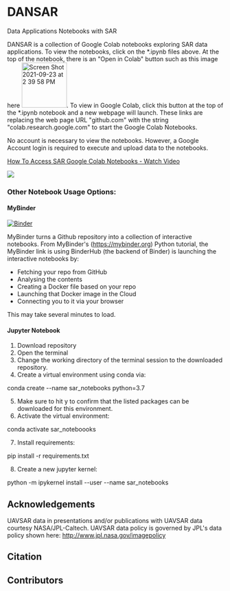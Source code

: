 # DANSAR
 Data Applications Notebooks with SAR 
 
DANSAR is a collection of Google Colab notebooks exploring SAR data applications. To view the notebooks, click on the *.ipynb files above. At the top of the notebook, there is an "Open in Colab" button such as this image here <img width="105" alt="Screen Shot 2021-09-23 at 2 39 58 PM" src="https://user-images.githubusercontent.com/69326547/134588404-d47e30d0-33dd-42bb-803d-2a6d2a965fb0.png">. To view in Google Colab, click this button at the top of the *.ipynb notebook and a new webpage will launch. These links are replacing the web page URL "github.com" with the string "colab.research.google.com" to start the Google Colab Notebooks. 
 
No account is necessary to view the notebooks. However, a Google Account login is required to execute and upload data to the notebooks. 

<a href="https://www.loom.com/share/e88828827d6e4d188404c71e09b75b5f">
    <p> How To Access SAR Google Colab Notebooks - Watch Video</p>
    <img style="max-width:300px;" src="https://cdn.loom.com/sessions/thumbnails/e88828827d6e4d188404c71e09b75b5f-with-play.gif">
  </a>

### Other Notebook Usage Options:

#### MyBinder

[![Binder](https://mybinder.org/badge_logo.svg)](https://mybinder.org/v2/gh/anniepeacock/DANSAR/main)

MyBinder turns a Github repository into a collection of interactive notebooks. 
From MyBinder's (https://mybinder.org) Python tutorial, the MyBinder link is using BinderHub (the backend of Binder) is launching the interactive notebooks by:
* Fetching your repo from GitHub
* Analysing the contents
* Creating a Docker file based on your repo
* Launching that Docker image in the Cloud
* Connecting you to it via your browser

This may take several minutes to load.

#### Jupyter Notebook

1. Download repository
2. Open the terminal
3. Change the working directory of the terminal session to the downloaded repository.
4. Create a virtual environment using conda via:

conda create --name sar_notebooks python=3.7

5. Make sure to hit y to confirm that the listed packages can be downloaded for this environment.
6. Activate the virtual environment:

conda activate sar_noteboooks

7. Install requirements:

pip install -r requirements.txt

8. Create a new jupyter kernel:

python -m ipykernel install --user --name sar_notebooks

## Acknowledgements
UAVSAR data in presentations and/or publications with UAVSAR data courtesy NASA/JPL-Caltech. UAVSAR data policy is governed by JPL's data policy shown here: http://www.jpl.nasa.gov/imagepolicy

## Citation

## Contributors

